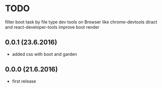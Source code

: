 # TODO
filter boot task by file type
dev tools on Browser like chrome-devtools diract and react-developer-tools
improve boot render


## 0.0.1 (23.6.2016)

- added css with boot and garden


## 0.0.0 (21.6.2016)

- first release
